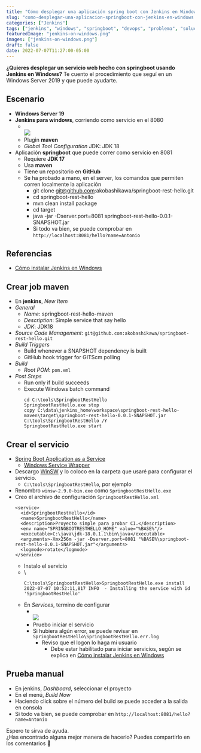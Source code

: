 ```yaml
---
title: "Cómo desplegar una aplicación spring boot con Jenkins en Windows"
slug: "como-desplegar-una-aplicacion-springboot-con-jenkins-en-windows.md"
categories: ["Jenkins"]
tags: ["jenkins", "windows", "springboot", "devops", "problema", "solución"]
featuredImage: "jenkins-on-windows.png"
images: ["jenkins-on-windows.png"]
draft: false
date: 2022-07-07T11:27:00-05:00
---
```


**¿Quieres desplegar un servicio web hecho con springboot usando Jenkins en Windows?**
Te cuento el procedimiento que seguí en un Windows Server 2019 y que puede ayudarte.

<!--more-->

## Escenario
- **Windows Server 19**
- **Jenkins para windows**, corriendo como servicio en el 8080
  - \
    ![](20220624123449.png " ")
  - Plugin **maven**
  - _Global Tool Configuration_
    JDK: JDK 18
- Aplicación **springboot** que puede correr como servicio en 8081
  - Requiere **JDK 17**
  - Usa **maven**
  - Tiene un repositorio en **GitHub**
  - Se ha probado a mano, en el server, los comandos que permiten corren localmente la aplicación
    - git clone git@github.com:akobashikawa/springboot-rest-hello.git
    - cd springboot-rest-hello
    - mvn clean install package
    - cd target
    - java -jar -Dserver.port=8081 springboot-rest-hello-0.0.1-SNAPSHOT.jar
    - Si todo va bien, se puede comprobar en `http://localhost:8081/hello?name=Antonio`

## Referencias
- [Cómo instalar Jenkins en Windows](https://puroguramu.akcademia.xyz/posts/como-instalar-jenkins-en-windows/)

## Crear job maven
- En **jenkins**, _New Item_
- _General_
  - _Name_: springboot-rest-hello-maven
  - _Description_: Simple service that say hello
  - _JDK_: JDK18
- _Source Code Management_: `git@github.com:akobashikawa/springboot-rest-hello.git`
- _Build Triggers_
  - Build whenever a SNAPSHOT dependency is built
  - GitHub hook trigger for GITScm polling
- _Build_
  - _Root POM_: `pom.xml`
- _Post Steps_
  - Run only if build succeeds
  - Execute Windows batch command
    ```
    cd C:\tools\SpringbootRestHello
    SpringbootRestHello.exe stop
    copy C:\data\jenkins_home\workspace\springboot-rest-hello-maven\target\springboot-rest-hello-0.0.1-SNAPSHOT.jar C:\tools\SpringbootRestHello /Y
    SpringbootRestHello.exe start
    ```

## Crear el servicio
- [Spring Boot Application as a Service](https://www.baeldung.com/spring-boot-app-as-a-service)
  - [Windows Service Wrapper](https://repo.jenkins-ci.org/releases/com/sun/winsw/winsw/2.9.0/)
- Descargo [WinSW](https://repo.jenkins-ci.org/releases/com/sun/winsw/winsw/2.9.0/winsw-2.9.0-bin.exe) y lo coloco en la carpeta que usaré para configurar el servicio.
  - `C:\tools\SpringbootRestHello`, por ejemplo
- Renombro `winsw-2.9.0-bin.exe` como `SpringbootRestHello.exe`
- Creo el archivo de configuración `SpringbootRestHello.xml`
  ```
  <service>
    <id>SpringbootRestHello</id>
    <name>SpringbootRestHello</name>
    <description>Proyecto simple para probar CI.</description>
    <env name="SPRINGBOOTRESTHELLO_HOME" value="%BASE%"/>
    <executable>C:\java\jdk-18.0.1.1\bin\java</executable>
    <arguments>-Xmx256m -jar -Dserver.port=8081 "%BASE%\springboot-rest-hello-0.0.1-SNAPSHOT.jar"</arguments>
    <logmode>rotate</logmode>
  </service>
  ```
  - Instalo el servicio
  - \
    ```
    C:\tools\SpringbootRestHello>SpringbootRestHello.exe install
    2022-07-07 10:52:11,817 INFO  - Installing the service with id 'SpringbootRestHello'
    ```
  - En _Services_, termino de configurar
    - \
      ![](springboot-service-windows-setting.png " ")
    - Pruebo iniciar el servicio
    - Si hubiera algún error, se puede revisar en `SpringbootRestHello\SpringbootRestHello.err.log`
      - Reviso que el logon lo haga mi usuario
        - Debe estar habilitado para iniciar servicios, según se explica en [Cómo instalar Jenkins en Windows](https://puroguramu.akcademia.xyz/posts/como-instalar-jenkins-en-windows/)

## Prueba manual
- En jenkins, _Dashboard_, seleccionar el proyecto
- En el menú, _Build Now_
- Haciendo click sobre el número del build se puede acceder a la salida en consola
- Si todo va bien, se puede comprobar en `http://localhost:8081/hello?name=Antonio`

Espero te sirva de ayuda. \
¿Has encontrado alguna mejor manera de hacerlo? Puedes compartirlo en los comentarios 🙏